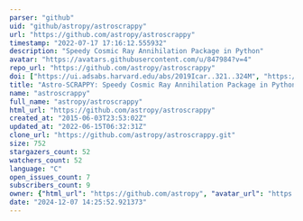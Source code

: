 ```yaml
---
parser: "github"
uid: "github/astropy/astroscrappy"
url: "https://github.com/astropy/astroscrappy"
timestamp: "2022-07-17 17:16:12.555932"
description: "Speedy Cosmic Ray Annihilation Package in Python"
avatar: "https://avatars.githubusercontent.com/u/847984?v=4"
repo_url: "https://github.com/astropy/astroscrappy"
doi: ["https://ui.adsabs.harvard.edu/abs/2019Icar..321..324M", "https://ui.adsabs.harvard.edu/abs/2001PASP..113.1420V", "https://ui.adsabs.harvard.edu/abs/2019ascl.soft07032M/abstract"]
title: "Astro-SCRAPPY: Speedy Cosmic Ray Annihilation Package in Python"
name: "astroscrappy"
full_name: "astropy/astroscrappy"
html_url: "https://github.com/astropy/astroscrappy"
created_at: "2015-06-03T23:53:02Z"
updated_at: "2022-06-15T06:32:31Z"
clone_url: "https://github.com/astropy/astroscrappy.git"
size: 752
stargazers_count: 52
watchers_count: 52
language: "C"
open_issues_count: 7
subscribers_count: 9
owner: {"html_url": "https://github.com/astropy", "avatar_url": "https://avatars.githubusercontent.com/u/847984?v=4", "login": "astropy", "type": "Organization"}
date: "2024-12-07 14:25:52.921373"
---
```

